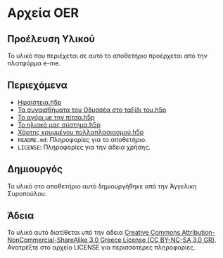 # Αρχεία OER

## Προέλευση Υλικού

Το υλικό που περιέχεται σε αυτό το αποθετήριο προέρχεται από την πλατφόρμα e-me.

## Περιεχόμενα

- [Ηφαίστεια.h5p](https://content.e-me.edu.gr/wp-admin/admin-ajax.php?action=h5p_embed&id=1357702) 
- [Τα συναισθήματα του Οδυσσέα στο ταξίδι του.h5p](https://content.e-me.edu.gr/wp-admin/admin-ajax.php?action=h5p_embed&id=1357747)
- [Το αγόρι με την πίτσα.h5p](https://content.e-me.edu.gr/wp-admin/admin-ajax.php?action=h5p_embed&id=1357981)
- [Το ηλιακό μας σύστημα.h5p](https://content.e-me.edu.gr/wp-admin/admin-ajax.php?action=h5p_embed&id=1357606)
- [Χάρτης κρυμμένου πολλαπλασιασμού.h5p](https://content.e-me.edu.gr/wp-admin/admin-ajax.php?action=h5p_embed&id=1357969)
- `README.md`: Πληροφορίες για το αποθετήριο.
- `LICENSE`: Πληροφορίες για την άδεια χρήσης.

## Δημιουργός

Το υλικό στο αποθετήριο αυτό δημιουργήθηκε από την Άγγελικη Συροπούλου.

## Άδεια

Το υλικό αυτό διατίθεται υπό την άδεια [Creative Commons Attribution-NonCommercial-ShareAlike 3.0 Greece License (CC BY-NC-SA 3.0 GR)](https://creativecommons.org/licenses/by-nc-sa/3.0/gr/). Ανατρέξτε στο αρχείο LICENSE για περισσότερες πληροφορίες.
